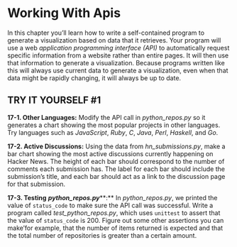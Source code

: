 # Working With Apis

In this chapter you’ll learn how to write a self-contained program to
generate a visualization based on data that it retrieves. Your program
will use a web *application programming interface (API)* to
automatically request specific information from a website rather than
entire pages. It will then use that information to generate a
visualization. Because programs written like this will always use
current data to generate a visualization, even when that data might be
rapidly changing, it will always be up to date.


## TRY IT YOURSELF #1

<span id="ch17exe1"></span>**17-1. Other Languages:** Modify the API
call in *python_repos.py* so it generates a chart showing the most
popular projects in other languages. Try languages such as *JavaScript*,
*Ruby*, *C*, *Java*, *Perl*, *Haskell*, and *Go*.

<span id="ch17exe2"></span>**17-2. Active Discussions:** Using the data
from *hn_submissions.py*, make a bar chart showing the most active
discussions currently happening on Hacker News. The height of each bar
should correspond to the number of comments each submission has. The
label for each bar should include the submission&rsquo;s title, and each bar
should act as a link to the discussion page for that submission.

<span id="ch17exe3"></span>**17-3. Testing** ***python_repos.py*****:**
In *python_repos.py*, we printed the value of `status_code` to make sure
the API call was successful. Write a program called
*test_python_repos.py*, which uses `unittest` to assert that the value
of `status_code` is 200. Figure out some other assertions you can
make&rsquo;for example, that the number of items returned is expected and that
the total number of repositories is greater than a certain amount.

